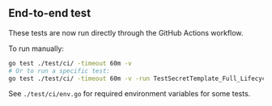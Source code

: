 ## End-to-end test

These tests are now run directly through the GitHub Actions workflow.

To run manually:

```bash
go test ./test/ci/ -timeout 60m -v
# Or to run a specific test:
go test ./test/ci/ -timeout 60m -v -run TestSecretTemplate_Full_Lifecycle
```

See `./test/ci/env.go` for required environment variables for some tests.
